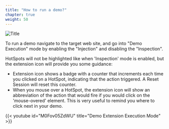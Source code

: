 ```yaml
---
title: "How to run a demo?"
chapter: true
weight: 50
---
```


![Title](/images/Run.PNG)


To run a demo navigate to the target web site, and go into "Demo Execution" mode by enabling the "Injection" and disabling the "Inspection". 

HotSpots will not be highlighted like when 'Inspection' mode is enabled, but the extension icon will provide you some guidance:

- Extension icon shows a badge with a counter that increments each time you clicked on a HotSpot, indicating that the action triggered. A Reset Session will reset this counter.
- When you mouse over a HotSpot, the extension icon will show an abbreviation of the action that would fire if you would click on the 'mouse-overed' element. This is very useful to remind you where to click next in your demo.


{{< youtube id="M0Fov05ZdWU" title="Demo Extension Execution Mode" >}}
